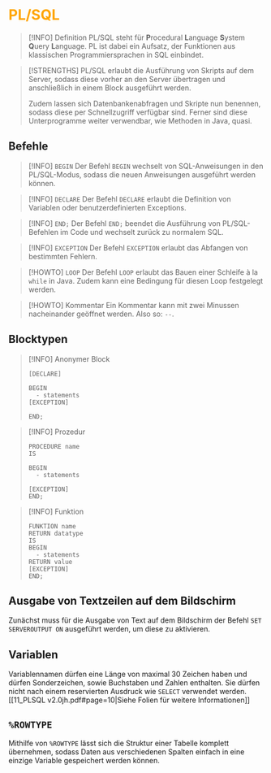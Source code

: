 # <font color = "orange">PL/SQL</font>
>[!INFO] Definition
>PL/SQL steht für **P**rocedural **L**anguage **S**ystem **Q**uery **L**anguage. PL ist dabei ein Aufsatz, der Funktionen aus klassischen Programmiersprachen in SQL einbindet.

>[!STRENGTHS] 
>PL/SQL erlaubt die Ausführung von Skripts auf dem Server, sodass diese vorher an den Server übertragen und anschließlich in einem Block ausgeführt werden. 
>
>Zudem lassen sich Datenbankenabfragen und Skripte nun benennen, sodass diese per Schnellzugriff verfügbar sind. Ferner sind diese Unterprogramme weiter verwendbar, wie Methoden in Java, quasi.

## Befehle
>[!INFO] `BEGIN`
>Der Befehl `BEGIN` wechselt von SQL-Anweisungen in den PL/SQL-Modus, sodass die neuen Anweisungen ausgeführt werden können.

>[!INFO] `DECLARE`
>Der Befehl `DECLARE` erlaubt die Definition von Variablen oder benutzerdefinierten Exceptions.

>[!INFO] `END;`
>Der Befehl `END;` beendet die Ausführung von PL/SQL-Befehlen im Code und wechselt zurück zu normalem SQL.

>[!INFO] `EXCEPTION`
>Der Befehl `EXCEPTION` erlaubt das Abfangen von bestimmten Fehlern.
>

>[!HOWTO] `LOOP`
>Der Befehl `LOOP` erlaubt das Bauen einer Schleife à la `while` in Java. Zudem kann eine Bedingung für diesen Loop festgelegt werden.

>[!HOWTO] Kommentar
>Ein Kommentar kann mit zwei Minussen nacheinander geöffnet werden. Also so: `--`.
## Blocktypen
>[!INFO] Anonymer Block
>```
>[DECLARE]
>
>BEGIN
>	- statements
>[EXCEPTION]
>
>END;
>```

>[!INFO] Prozedur
>```
>PROCEDURE name
>IS
>
>BEGIN
>	- statements
>
>[EXCEPTION]
>END;
>```

>[!INFO] Funktion
>```
>FUNKTION name
>RETURN datatype
>IS
>BEGIN
>	- statements
>RETURN value
>[EXCEPTION]
>END;
>```
## Ausgabe von Textzeilen auf dem Bildschirm
Zunächst muss für die Ausgabe von Text auf dem Bildschirm der Befehl `SET SERVEROUTPUT ON` ausgeführt werden, um diese zu aktivieren.
## Variablen
Variablennamen dürfen eine Länge von maximal 30 Zeichen haben und dürfen Sonderzeichen, sowie Buchstaben und Zahlen enthalten. Sie dürfen nicht nach einem reservierten Ausdruck wie `SELECT` verwendet werden.
[[11_PLSQL v2.0jh.pdf#page=10|Siehe Folien für weitere Informationen]]

## `%ROWTYPE`
Mithilfe von `%ROWTYPE` lässt sich die Struktur einer Tabelle komplett übernehmen, sodass Daten aus verschiedenen Spalten einfach in eine einzige Variable gespeichert werden können.